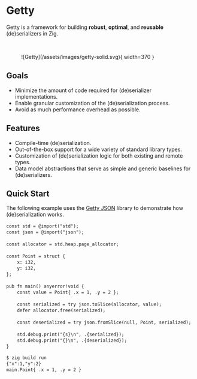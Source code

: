 # Getty

Getty is a framework for building __robust__, __optimal__, and __reusable__
(de)serializers in Zig.

<br>

<figure markdown>
  ![Getty](/assets/images/getty-solid.svg){ width=370 }
</figure>

## Goals

- Minimize the amount of code required for (de)serializer implementations.
- Enable granular customization of the (de)serialization process.
- Avoid as much performance overhead as possible.

## Features

- Compile-time (de)serialization.
- Out-of-the-box support for a wide variety of standard library types.
- Customization of (de)serialization logic for both existing and remote types.
- Data model abstractions that serve as simple and generic baselines for
  (de)serializers.

## Quick Start

The following example uses the [Getty JSON](https://github.com/getty-zig/json)
library to demonstrate how (de)serialization works.

```zig title="Zig code"
const std = @import("std");
const json = @import("json");

const allocator = std.heap.page_allocator;

const Point = struct {
    x: i32,
    y: i32,
};

pub fn main() anyerror!void {
    const value = Point{ .x = 1, .y = 2 };

    const serialized = try json.toSlice(allocator, value);
    defer allocator.free(serialized);

    const deserialized = try json.fromSlice(null, Point, serialized);

    std.debug.print("{s}\n", .{serialized});
    std.debug.print("{}\n", .{deserialized});
}
```

```console title="Shell session"
$ zig build run
{"x":1,"y":2}
main.Point{ .x = 1, .y = 2 }
```
